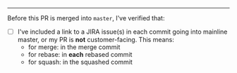 ---

Before this PR is merged into `master`, I've verified that:

  - [ ] I've included a link to a JIRA issue(s) in each commit going into mainline master, or my PR is **not** customer-facing.  This means:
    - for merge: in the merge commit
    - for rebase: in **each** rebased commit
    - for squash: in the squashed commit

